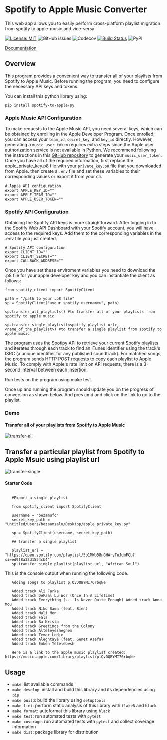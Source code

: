 # Spotify to Apple Music Converter

This web app allows you to easily perform cross-platform playlist migration from spotify to apple-music and vice-versa.

[![License: MIT](https://img.shields.io/badge/License-MIT-yellow.svg)](https://opensource.org/licenses/MIT)
![GitHub issues](https://img.shields.io/github/issues-raw/Beza4598/spotify_apple_converter)
![Codecov](https://img.shields.io/codecov/c/github/Beza4598/spotify_apple_converter)
[![Build Status](https://github.com/Beza4598/spotify_apple_converter/workflows/Build%20Status/badge.svg?branch=main)](https://github.com/Beza4598/spotify_apple_converter/actions?query=workflow%3A%22Build+Status%22)
![PyPI](https://img.shields.io/pypi/v/spotify-to-apple-py)

[Documentation](https://spotify-apple-converter.readthedocs.io/en/latest/)
## Overview

This program provides a convenient way to transfer all of your playlists from Spotify to Apple Music. Before running the program, you need to configure the necessary API keys and tokens.

You can install this python library using:

`pip install spotify-to-apple-py`

### Apple Music API Configuration

To make requests to the Apple Music API, you need several keys, which can be obtained by enrolling in the Apple Developer Program. Once enrolled, you can access your `team_id`, `secret_key`, and `key_id` directly. However, generating a `music_user_token` requires extra steps since the Apple user authorization service is not available in Python. We recommend following the instructions in this [GitHub repository](https://github.com/KoleMyers/apple-musickit-example) to generate your `music_user_token`. Once you have all of the required information, first replace the apple_private_key.p8 file with your `private_key.p8` file that you downloaded from Apple. then create a `.env` file and set these variables to their corresponding values or export it from your cli.

```
# Apple API configuration
export APPLE_KEY_ID=""
export APPLE_TEAM_ID=""
export APPLE_USER_TOKEN=""
```

### Spotify API Configuration

Obtaining the Spotify API keys is more straightforward. After logging in to the Spotify Web API Dashboard with your Spotify account, you will have access to the required keys. Add them to the corresponding variables in the .env file you just created.

```
# Spotify API configuration
export CLIENT_ID=""
export CLIENT_SECRET=""
export CALLBACK_ADDRESS=""

```

Once you have set these enviroment variables you need to download the .p8 file for your apple developer key and you can instantiate the client as follows:

`from spotify_client import SpotifyClient`

```
path = "/path to your .p8 file"
sp = SpotifyClient("<your spotify username>", path)

sp.transfer_all_playlists() #to transfer all of your playlists from spotify to apple music

sp.transfer_single_playlist(<spotify_playlist_url>, <name_of_the_playlist>) #to transfer a single playlist from spotify to apple music

```



The program uses the Spotipy API to retrieve your current Spotify playlists and iterates through each track to find an iTunes identifier using the track's ISRC (a unique identifier for any published soundtrack). For matched songs, the program sends HTTP POST requests to copy each playlist to Apple Music. To comply with Apple's rate limit on API requests, there is a 3-second interval between each insertion.


Run tests on the program using make test.


Once up and running the program should update you on the progress of conversion as shown below. And pres cmd and click on the link to go to the playlist.

### Demo

#### Transfer all of your playlists from Spotify to Apple Music

![transfer-all](https://github.com/Beza4598/spotify_apple_converter/blob/main/docs/transfer-all.gif)

## Transfer a particular playlist from Spotify to Apple Msuic using playlist url

![transfer-single](https://github.com/Beza4598/spotify_apple_converter/blob/main/docs/transfer-single.gif)


#### Starter Code
```

   #Export a single playlist 

   from spotify_client import SpotifyClient

   username = "bezamufc"
   secret_key_path = "Untitled/Users/bezaamsalu/Desktop/apple_private_key.py"

   sp = SpotifyClient(username, secret_key_path)

   ## transfer a single playlist

   playlist_url = "https://open.spotify.com/playlist/5p1MWp58nGHAryTnJdmFCb?si=ed9f8a32d1534cb4"
   sp.transfer_single_playlist(playlist_url, "African Soul")
```
This is the console output when running the following code.

```
   Adding songs to playlist p.QvDQBYMI76rbqNe

   Added track Ali Farka
   Added track DéFaal Lu Wor (Once In A Lifetime)
   Added track Everything (... Is Never Quite Enough) Added track Anna Mou
   Added track Niko Sawa (feat. Bien)
   Added track Mali Men
   Added track Fala
   Added track Ba Kristo
   Added track Greetings from the Colony
   Added track Alteleyeshegnem
   Added track Temar Ledje
   Added track Alègntayé (feat. Genet Asefa)
   Added track Enkèn Yèlélèbesh

   Here is a link to the apple music playlist created: https://music.apple.com/library/playlist/p.QvDQBYMI76rbqNe
```


## Usage
- `make`: list available commands
- `make develop`: install and build this library and its dependencies using `pip`
- `make build`: build the library using `setuptools`
- `make lint`: perform static analysis of this library with `flake8` and `black`
- `make format`: autoformat this library using `black`
- `make test`: run automated tests with `pytest`
- `make coverage`: run automated tests with `pytest` and collect coverage information
- `make dist`: package library for distribution
